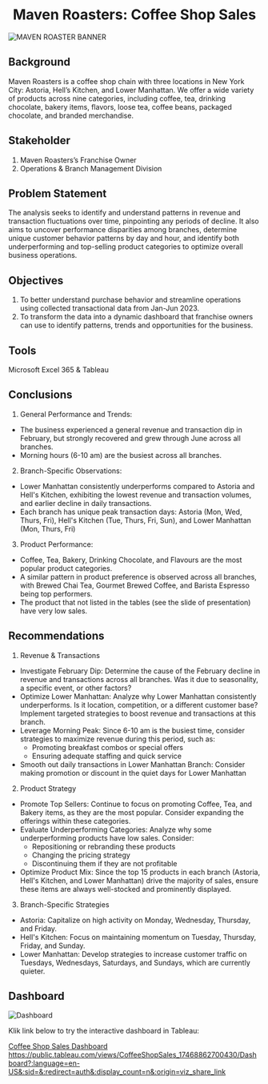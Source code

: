 <h1 align="center">Maven Roasters: Coffee Shop Sales</h1>

![MAVEN ROASTER BANNER](https://github.com/user-attachments/assets/f68c0e6e-1f5e-4e17-8b17-211c0ce464a2)


## Background
Maven Roasters is a coffee shop chain with three locations in New York City: Astoria, Hell’s Kitchen, and Lower Manhattan. We offer a wide variety of products across nine categories, including coffee, tea, drinking chocolate, bakery items, flavors, loose tea, coffee beans, packaged chocolate, and branded merchandise.

## Stakeholder
1. Maven Roasters’s Franchise Owner
2. Operations & Branch Management Division

## Problem Statement
The analysis seeks to identify and understand patterns in revenue and transaction fluctuations over time, pinpointing any periods of decline. It also aims to uncover performance disparities among branches, determine unique customer behavior patterns by day and hour, and identify both underperforming and top-selling product categories to optimize overall business operations.

## Objectives
1. To better understand purchase behavior and streamline operations using collected transactional data from Jan-Jun 2023.​
2. To transform the data into a dynamic dashboard that franchise owners can use to identify patterns, trends and opportunities for the business.

## Tools
Microsoft Excel 365 & Tableau

## Conclusions
1. General Performance and Trends: 
  - The business experienced a general revenue and transaction dip in February, but strongly recovered and grew through June across all branches.
  - Morning hours (6-10 am) are the busiest across all branches.
2. Branch-Specific Observations: 
  - Lower Manhattan consistently underperforms compared to Astoria and Hell's Kitchen, exhibiting the lowest revenue and transaction volumes, and earlier decline in daily transactions.
  - Each branch has unique peak transaction days: Astoria (Mon, Wed, Thurs, Fri), Hell's Kitchen (Tue, Thurs, Fri, Sun), and Lower Manhattan (Mon, Thurs, Fri)
3. Product Performance: 
  - Coffee, Tea, Bakery, Drinking Chocolate, and Flavours are the most popular product categories.
  - A similar pattern in product preference is observed across all branches, with Brewed Chai Tea, Gourmet Brewed Coffee, and Barista Espresso being top performers.
  - The product that not listed in the tables (see the slide of presentation) have very low sales.

## Recommendations
1. Revenue & Transactions 
  - Investigate February Dip: Determine the cause of the February decline in revenue and transactions across all branches. Was it due to seasonality, a specific event, or other factors?
  - Optimize Lower Manhattan: Analyze why Lower Manhattan consistently underperforms. Is it location, competition, or a different customer base? Implement targeted strategies to boost revenue and transactions at this branch. 
  - Leverage Morning Peak: Since 6-10 am is the busiest time, consider strategies to maximize revenue during this period, such as: 
    - Promoting breakfast combos or special offers
    - Ensuring adequate staffing and quick service 
  - Smooth out daily transactions in Lower Manhattan Branch: Consider making promotion or discount in the quiet days for Lower Manhattan
2. Product Strategy 
  - Promote Top Sellers: Continue to focus on promoting Coffee, Tea, and Bakery items, as they are the most popular. Consider expanding the offerings within these categories.
  - Evaluate Underperforming Categories: Analyze why some underperforming products have low sales. Consider: 
    - Repositioning or rebranding these products
    - Changing the pricing strategy
    - Discontinuing them if they are not profitable 
  - Optimize Product Mix: Since the top 15 products in each branch (Astoria, Hell's Kitchen, and Lower Manhattan) drive the majority of sales, ensure these items are always well-stocked and prominently displayed.
3. Branch-Specific Strategies
  - Astoria: Capitalize on high activity on Monday, Wednesday, Thursday, and Friday.
  - Hell's Kitchen: Focus on maintaining momentum on Tuesday, Thursday, Friday, and Sunday.
  - Lower Manhattan: Develop strategies to increase customer traffic on Tuesdays, Wednesdays, Saturdays, and Sundays, which are currently quieter. 

## Dashboard
![Dashboard](https://github.com/user-attachments/assets/e3af013d-e47f-47b8-9b6d-0700267c1410)

Klik link below to try the interactive dashboard in Tableau:

[Coffee Shop Sales Dashboard](https://public.tableau.com/views/CoffeeShopSales_17468862700430/Dashboard?:language=en-US&:sid=&:redirect=auth&:display_count=n&:origin=viz_share_link)
https://public.tableau.com/views/CoffeeShopSales_17468862700430/Dashboard?:language=en-US&:sid=&:redirect=auth&:display_count=n&:origin=viz_share_link
